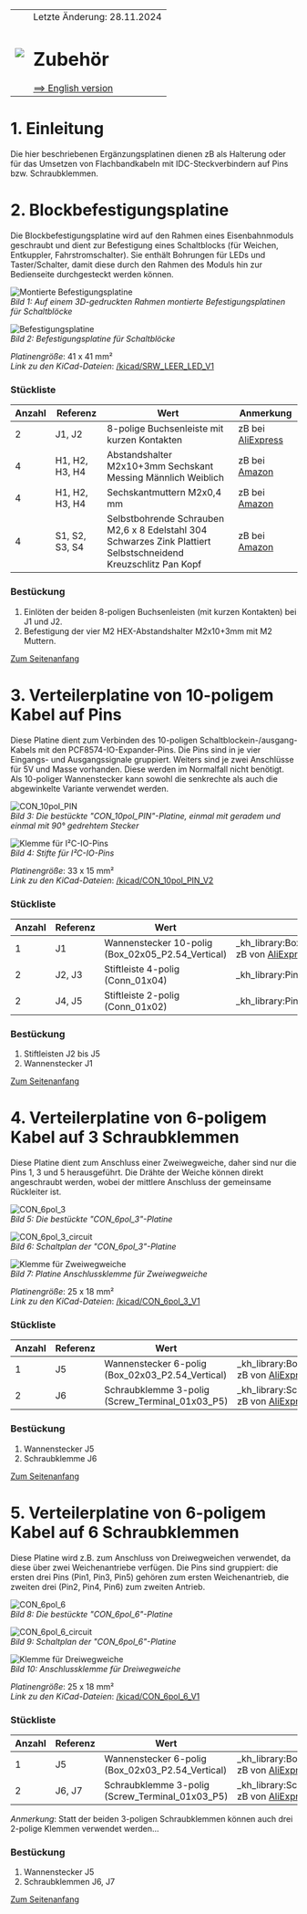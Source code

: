 <table><tr><td><img src="../../images/RCC5V_Logo_96.png"></img></td><td>
Letzte &Auml;nderung: 28.11.2024 <a name="up"></a><br>   
<h1>Zubehör</h1>
<a href="README.md">==> English version</a>&nbsp; &nbsp; &nbsp; 
</td></tr></table>   

# 1. Einleitung   
Die hier beschriebenen Ergänzungsplatinen dienen zB als Halterung oder für das Umsetzen von Flachbandkabeln mit IDC-Steckverbindern auf Pins bzw. Schraubklemmen.   

# 2. Blockbefestigungsplatine   
Die Blockbefestigungsplatine wird auf den Rahmen eines Eisenbahnmoduls geschraubt und 
dient zur Befestigung eines Schaltblocks (für Weichen, Entkuppler, Fahrstromschalter). Sie enthält Bohrungen für LEDs und Taster/Schalter, damit diese durch den Rahmen des Moduls hin zur Bedienseite durchgesteckt werden können.   

![Montierte Befestigungsplatine](/images/300_RW_LEER_LED.png "Befestigungsplatine montiert")   
_Bild 1: Auf einem 3D-gedruckten Rahmen montierte Befestigungsplatinen für Schaltblöcke_   

![Befestigungsplatine](/images/pcb_f/PCB_F_RW_LEER_LED_V1.png "Befestigungsplatine")   
_Bild 2: Befestigungsplatine für Schaltblöcke_   

_*Platinengr&ouml;&szlig;e*_: 41 x 41 mm²   
_*Link zu den KiCad-Dateien*_: [/kicad/SRW_LEER_LED_V1](/kicad/RW_LEER_LED_V1)   

### St&uuml;ckliste   
| Anzahl | Referenz       | Wert                   | Anmerkung          |   
|--------|----------------|------------------------|--------------------|   
|    2   | J1, J2         | 8-polige Buchsenleiste mit kurzen Kontakten | zB bei [AliExpress](https://www.aliexpress.com/item/32723472575.html?spm=a2g0o.order_list.order_list_main.4.f9f31802e55QVF)   |   
|    4   | H1, H2, H3, H4 | Abstandshalter M2x10+3mm Sechskant Messing Männlich Weiblich | zB bei [Amazon](https://www.amazon.de/gp/product/B0BXDHL2YP/ref=ppx_yo_dt_b_search_asin_title?ie=UTF8&psc=1)  |   
|    4   | H1, H2, H3, H4 | Sechskantmuttern M2x0,4 mm | zB bei [Amazon](https://www.amazon.de/sourcing-map-Kohlenstoff-Hexagonal-Silbert%C3%B6ne/dp/B07J3CNWNH?__mk_de_DE=%C3%85M%C3%85%C5%BD%C3%95%C3%91&crid=XV7AI5VJHRNO&dib=eyJ2IjoiMSJ9.MHtsj7g4rQQHzcEBoDSBTefFXlBpLiPak-77Ew8DQdnch54LTfQom_Svg_2BIso3QxatpAXNGjuD_TT8uikaPVO2vq_IzIqDBOCyX_QfxDATecIY9QkDAz6IUOnvZA_RSCDw_3kbhgHFVZ1MLUZNX6gsIAtxGrU_nRcfKAt-VyjIQrtZtglmInq7OQayV2_GSyy3EAzNJhSf2FRx0JTuB3SJDEX1nLEjR_1xIk_G5d-xxm34Aa2N-QFYcTqkUv6zk1FQvrPmimDPScbvLf-zL8ezOEqI5DSUhTjka0Lap6o.uVzu6mRNlGns069q_PKQHMF7v7nZeAUiJ6ZofHofMrY&dib_tag=se&keywords=Mutter+M2&nsdOptOutParam=true&qid=1732790211&sprefix=mutter+m2%2Caps%2C137&sr=8-5)  |   
|    4   | S1, S2, S3, S4 | Selbstbohrende Schrauben M2,6 x 8 Edelstahl 304 Schwarzes Zink Plattiert Selbstschneidend Kreuzschlitz Pan Kopf | zB bei [Amazon](https://www.amazon.de/dp/B0CR8CBDTX?psc=1&smid=A14R2UVD1VQLGA&ref_=chk_typ_imgToDp)  |   

### Bestückung   
1. Einlöten der beiden 8-poligen Buchsenleisten (mit kurzen Kontakten) bei J1 und J2.   
2. Befestigung der vier M2 HEX-Abstandshalter M2x10+3mm mit M2 Muttern.   

[Zum Seitenanfang](#up)   
<a name="x30"></a>   

# 3. Verteilerplatine von 10-poligem Kabel auf Pins   
Diese Platine dient zum Verbinden des 10-poligen Schaltblockein-/ausgang-Kabels mit den PCF8574-IO-Expander-Pins. Die Pins sind in je vier Eingangs- und Ausgangssignale gruppiert. Weiters sind je zwei Anschlüsse für 5V und Masse vorhanden. Diese werden im Normalfall nicht benötigt. Als 10-poliger Wannenstecker kann sowohl die senkrechte als auch die abgewinkelte Variante verwendet werden.   

![CON_10pol_PIN](/images/200_CON_10pol_PIN.png "CON_10pol_PIN")   
_Bild 3: Die bestückte "CON_10pol_PIN"-Platine, einmal mit geradem und einmal mit 90° gedrehtem Stecker_   

![Klemme f&uuml;r I²C-IO-Pins](/images/pcb_f/PCB_F_CON_10pol_PIN_V2.png "Klemme f&uuml;r I²C-IO-Pins")   
_Bild 4: Stifte f&uuml;r I²C-IO-Pins_   

_*Platinengr&ouml;&szlig;e*_: 33 x 15 mm²   
_*Link zu den KiCad-Dateien*_: [/kicad/CON_10pol_PIN_V2](/kicad/CON_10pol_PIN_V2)   

### Stückliste   
| Anzahl | Referenz  | Wert              | Gehäuse            |   
|--------|-----------|-------------------|--------------------|   
|    1   | J1        | Wannenstecker 10-polig (Box_02x05_P2.54_Vertical) | _kh_library:Box_02x05_P2.54mm_Vertical_kh <br> zB von [AliExpress](https://de.aliexpress.com/item/1005006804603387.html?spm=a2g0o.order_list.order_list_main.130.2dc65c5fS73c6M&gatewayAdapt=glo2deu) |   
|    2   | J2, J3    | Stiftleiste 4-polig (Conn_01x04) | _kh_library:PinSocket_1x04_P2.54mm_Vertical_kh |   
|    2   | J4, J5    | Stiftleiste 2-polig (Conn_01x02) | _kh_library:PinSocket_1x02_P2.54mm_Vertical_kh |   

### Bestückung   
1. Stiftleisten J2 bis J5   
2. Wannenstecker J1   

[Zum Seitenanfang](#up)   
<a name="x40"></a>   

# 4. Verteilerplatine von 6-poligem Kabel auf 3 Schraubklemmen   
Diese Platine dient zum Anschluss einer Zweiwegweiche, daher sind nur die Pins 1, 3 und 5 herausgeführt. Die Drähte der Weiche können direkt angeschraubt werden, wobei der mittlere Anschluss der gemeinsame Rückleiter ist.   

![CON_6pol_3](/images/200_CON_6pol_3a.png "CON_6pol_3")   
_Bild 5: Die bestückte "CON_6pol_3"-Platine_   

![CON_6pol_3_circuit](/images/200_CON_6pol_3_circuit.png "CON_6pol_3_circuit")   
_Bild 6: Schaltplan der "CON_6pol_3"-Platine_   

![Klemme f&uuml;r Zweiwegweiche](/images/pcb_f/PCB_F_CON_6pol_3_V1.png "Klemme f&uuml;r Zweiwegweiche")   
_Bild 7: Platine Anschlussklemme f&uuml;r Zweiwegweiche_   

_*Platinengr&ouml;&szlig;e*_: 25 x 18 mm²   
_*Link zu den KiCad-Dateien*_: [/kicad/CON_6pol_3_V1](/kicad/CON_6pol_3_V1)   

### Stückliste   
| Anzahl | Referenz  | Wert              | Gehäuse            |   
|--------|-----------|-------------------|--------------------|   
|    1   | J5        | Wannenstecker 6-polig (Box_02x03_P2.54_Vertical) | _kh_library:Box_02x03_P2.54mm_Vertical_kh <br> zB von [AliExpress](https://de.aliexpress.com/item/1005006804603387.html?spm=a2g0o.order_list.order_list_main.130.2dc65c5fS73c6M&gatewayAdapt=glo2deu) |   
|    2   | J6        | Schraubklemme 3-polig (Screw_Terminal_01x03_P5) | _kh_library:Screw_Terminal_01x03_P5 <br> zB von [AliExpress](https://de.aliexpress.com/item/1005007145396958.html?spm=a2g0o.order_list.order_list_main.63.2dc65c5fS73c6M&gatewayAdapt=glo2deu) |   

### Bestückung   
1. Wannenstecker J5   
2. Schraubklemme J6   

[Zum Seitenanfang](#up)   
<a name="x50"></a>   

# 5. Verteilerplatine von 6-poligem Kabel auf 6 Schraubklemmen   
Diese Platine wird z.B. zum Anschluss von Dreiwegweichen verwendet, da diese über zwei Weichenantriebe verfügen. Die Pins sind gruppiert: die ersten drei Pins (Pin1, Pin3, Pin5) gehören zum ersten Weichenantrieb, die zweiten drei (Pin2, Pin4, Pin6) zum zweiten Antrieb.   

![CON_6pol_6](/images/200_CON_6pol_6.png "CON_6pol_6")   
_Bild 8: Die bestückte "CON_6pol_6"-Platine_   

![CON_6pol_6_circuit](/images/200_CON_6pol_6_circuit.png "CON_6pol_6_circuit")   
_Bild 9: Schaltplan der "CON_6pol_6"-Platine_   

![Klemme f&uuml;r Dreiwegweiche](/images/pcb_f/PCB_F_CON_6pol_6_V1.png "Klemme f&uuml;r Dreiwegweiche")   
_Bild 10: Anschlussklemme f&uuml;r Dreiwegweiche_   

_*Platinengr&ouml;&szlig;e*_: 25 x 18 mm²   
_*Link zu den KiCad-Dateien*_: [/kicad/CON_6pol_6_V1](/kicad/CON_6pol_6_V1)   

### Stückliste   
| Anzahl | Referenz  | Wert              | Gehäuse            |   
|--------|-----------|-------------------|--------------------|   
|    1   | J5        | Wannenstecker 6-polig (Box_02x03_P2.54_Vertical) | _kh_library:Box_02x03_P2.54mm_Vertical_kh <br> zB von [AliExpress](https://de.aliexpress.com/item/1005006804603387.html?spm=a2g0o.order_list.order_list_main.130.2dc65c5fS73c6M&gatewayAdapt=glo2deu) |   
|    2   | J6, J7    | Schraubklemme 3-polig (Screw_Terminal_01x03_P5) | _kh_library:Screw_Terminal_01x03_P5 <br> zB von [AliExpress](https://de.aliexpress.com/item/1005007145396958.html?spm=a2g0o.order_list.order_list_main.63.2dc65c5fS73c6M&gatewayAdapt=glo2deu)|   

_Anmerkung_: Statt der beiden 3-poligen Schraubklemmen können auch drei 2-polige Klemmen verwendet werden...   

### Bestückung   
1. Wannenstecker J5   
2. Schraubklemmen J6, J7   

[Zum Seitenanfang](#up)   